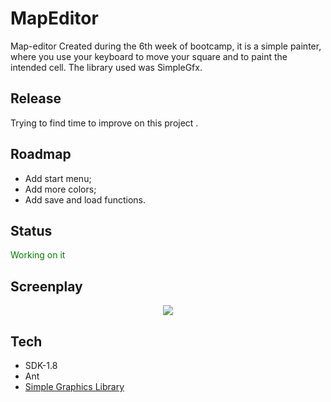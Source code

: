 # MapEditor
Map-editor Created during the 6th week of  bootcamp, it is a simple painter, where you use your keyboard to move your square and to paint the intended cell. The library used was SimpleGfx.

## Release
Trying to find time to improve on this project .

## Roadmap

<ul>
  <li>Add start menu;</li>
  <li>Add more colors;</li>
  <li>Add save and load functions.</li>

</ul>

## Status
<span style="color: green"> Working on it </span>

## Screenplay
<p align="center">
  <img src="https://i.imgur.com/1dAL1Gg.gif" >
</p>

## Tech
- SDK-1.8
- Ant
- [Simple Graphics Library](https://github.com/academia-de-codigo/simple-graphics)
